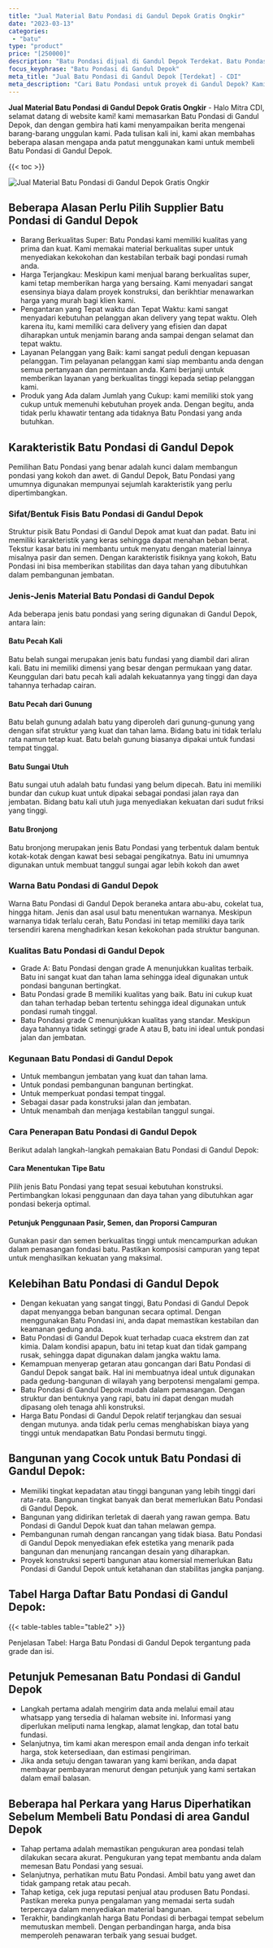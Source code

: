 ```yaml
---
title: "Jual Material Batu Pondasi di Gandul Depok Gratis Ongkir"
date: "2023-03-13"
categories:
 - "batu"
type: "product"
price: "[250000]"
description: "Batu Pondasi dijual di Gandul Depok Terdekat. Batu Pondasi ini sering digunakan dalam proyek konstruksi sebagai dasar bangunan yang kokoh dan berkualitas. Kontak kami untuk mendapatkan informasi lebih lanjut."
focus_keyphrase: "Batu Pondasi di Gandul Depok"
meta_title: "Jual Batu Pondasi di Gandul Depok [Terdekat] - CDI"
meta_description: "Cari Batu Pondasi untuk proyek di Gandul Depok? Kami memiliki Batu Pondasi berkualitas untuk pondasi bangunan. Segera dapatkan penawaran terbaik."
---
```


**Jual Material Batu Pondasi di Gandul Depok Gratis Ongkir** - Halo Mitra CDI, selamat datang di website kami! kami memasarkan Batu Pondasi di Gandul Depok, dan dengan gembira hati kami menyampaikan berita mengenai barang-barang unggulan kami. Pada tulisan kali ini, kami akan membahas beberapa alasan mengapa anda patut menggunakan kami untuk membeli Batu Pondasi di Gandul Depok.

{{< toc >}}

![Jual Material Batu Pondasi di Gandul Depok Gratis Ongkir](/images/batu/batu-pondasi-28.jpg)

## Beberapa Alasan Perlu Pilih Supplier Batu Pondasi di Gandul Depok

*   Barang Berkualitas Super: Batu Pondasi kami memiliki kualitas yang prima dan kuat. Kami memakai material berkualitas super untuk menyediakan kekokohan dan kestabilan terbaik bagi pondasi rumah anda.
*   Harga Terjangkau: Meskipun kami menjual barang berkualitas super, kami tetap memberikan harga yang bersaing. Kami menyadari sangat esensinya biaya dalam proyek konstruksi, dan berikhtiar menawarkan harga yang murah bagi klien kami.
*   Pengantaran yang Tepat waktu dan Tepat Waktu: kami sangat menyadari kebutuhan pelanggan akan delivery yang tepat waktu. Oleh karena itu, kami memiliki cara delivery yang efisien dan dapat diharapkan untuk menjamin barang anda sampai dengan selamat dan tepat waktu.
*   Layanan Pelanggan yang Baik: kami sangat peduli dengan kepuasan pelanggan. Tim pelayanan pelanggan kami siap membantu anda dengan semua pertanyaan dan permintaan anda. Kami berjanji untuk memberikan layanan yang berkualitas tinggi kepada setiap pelanggan kami.
*   Produk yang Ada dalam Jumlah yang Cukup: kami memiliki stok yang cukup untuk memenuhi kebutuhan proyek anda. Dengan begitu, anda tidak perlu khawatir tentang ada tidaknya Batu Pondasi yang anda butuhkan.

## Karakteristik Batu Pondasi di Gandul Depok

Pemilihan Batu Pondasi yang benar adalah kunci dalam membangun pondasi yang kokoh dan awet. di Gandul Depok, Batu Pondasi yang umumnya digunakan mempunyai sejumlah karakteristik yang perlu dipertimbangkan.

### Sifat/Bentuk Fisis Batu Pondasi di Gandul Depok

Struktur pisik Batu Pondasi di Gandul Depok amat kuat dan padat. Batu ini memiliki karakteristik yang keras sehingga dapat menahan beban berat. Tekstur kasar batu ini membantu untuk menyatu dengan material lainnya misalnya pasir dan semen. Dengan karakteristik fisiknya yang kokoh, Batu Pondasi ini bisa memberikan stabilitas dan daya tahan yang dibutuhkan dalam pembangunan jembatan.

### Jenis-Jenis Material Batu Pondasi di Gandul Depok

Ada beberapa jenis batu pondasi yang sering digunakan di Gandul Depok, antara lain:

#### Batu Pecah Kali

Batu belah sungai merupakan jenis batu fundasi yang diambil dari aliran kali. Batu ini memiliki dimensi yang besar dengan permukaan yang datar. Keunggulan dari batu pecah kali adalah kekuatannya yang tinggi dan daya tahannya terhadap cairan.

#### Batu Pecah dari Gunung

Batu belah gunung adalah batu yang diperoleh dari gunung-gunung yang dengan sifat struktur yang kuat dan tahan lama. Bidang batu ini tidak terlalu rata namun tetap kuat. Batu belah gunung biasanya dipakai untuk fundasi tempat tinggal.

#### Batu Sungai Utuh

Batu sungai utuh adalah batu fundasi yang belum dipecah. Batu ini memiliki bundar dan cukup kuat untuk dipakai sebagai pondasi jalan raya dan jembatan. Bidang batu kali utuh juga menyediakan kekuatan dari sudut friksi yang tinggi.

#### Batu Bronjong

Batu bronjong merupakan jenis Batu Pondasi yang terbentuk dalam bentuk kotak-kotak dengan kawat besi sebagai pengikatnya. Batu ini umumnya digunakan untuk membuat tanggul sungai agar lebih kokoh dan awet

### Warna Batu Pondasi di Gandul Depok

Warna Batu Pondasi di Gandul Depok beraneka antara abu-abu, cokelat tua, hingga hitam. Jenis dan asal usul batu menentukan warnanya. Meskipun warnanya tidak terlalu cerah, Batu Pondasi ini tetap memiliki daya tarik tersendiri karena menghadirkan kesan kekokohan pada struktur bangunan.

### Kualitas Batu Pondasi di Gandul Depok

*   Grade A: Batu Pondasi dengan grade A menunjukkan kualitas terbaik. Batu ini sangat kuat dan tahan lama sehingga ideal digunakan untuk pondasi bangunan bertingkat.
*   Batu Pondasi grade B memiliki kualitas yang baik. Batu ini cukup kuat dan tahan terhadap beban tertentu sehingga ideal digunakan untuk pondasi rumah tinggal.
*   Batu Pondasi grade C menunjukkan kualitas yang standar. Meskipun daya tahannya tidak setinggi grade A atau B, batu ini ideal untuk pondasi jalan dan jembatan.

### Kegunaan Batu Pondasi di Gandul Depok

*   Untuk membangun jembatan yang kuat dan tahan lama.
*   Untuk pondasi pembangunan bangunan bertingkat.
*   Untuk memperkuat pondasi tempat tinggal.
*   Sebagai dasar pada konstruksi jalan dan jembatan.
*   Untuk menambah dan menjaga kestabilan tanggul sungai.

### Cara Penerapan Batu Pondasi di Gandul Depok

Berikut adalah langkah-langkah pemakaian Batu Pondasi di Gandul Depok:

#### Cara Menentukan Tipe Batu

Pilih jenis Batu Pondasi yang tepat sesuai kebutuhan konstruksi. Pertimbangkan lokasi penggunaan dan daya tahan yang dibutuhkan agar pondasi bekerja optimal.

#### Petunjuk Penggunaan Pasir, Semen, dan Proporsi Campuran

Gunakan pasir dan semen berkualitas tinggi untuk mencampurkan adukan dalam pemasangan fondasi batu. Pastikan komposisi campuran yang tepat untuk menghasilkan kekuatan yang maksimal.

## Kelebihan Batu Pondasi di Gandul Depok

*   Dengan kekuatan yang sangat tinggi, Batu Pondasi di Gandul Depok dapat menyangga beban bangunan secara optimal. Dengan menggunakan Batu Pondasi ini, anda dapat memastikan kestabilan dan keamanan gedung anda.
*   Batu Pondasi di Gandul Depok kuat terhadap cuaca ekstrem dan zat kimia. Dalam kondisi apapun, batu ini tetap kuat dan tidak gampang rusak, sehingga dapat digunakan dalam jangka waktu lama.
*   Kemampuan menyerap getaran atau goncangan dari Batu Pondasi di Gandul Depok sangat baik. Hal ini membuatnya ideal untuk digunakan pada gedung-bangunan di wilayah yang berpotensi mengalami gempa.
*   Batu Pondasi di Gandul Depok mudah dalam pemasangan. Dengan struktur dan bentuknya yang rapi, batu ini dapat dengan mudah dipasang oleh tenaga ahli konstruksi.
*   Harga Batu Pondasi di Gandul Depok relatif terjangkau dan sesuai dengan mutunya. anda tidak perlu cemas menghabiskan biaya yang tinggi untuk mendapatkan Batu Pondasi bermutu tinggi.

## Bangunan yang Cocok untuk Batu Pondasi di Gandul Depok:

*   Memiliki tingkat kepadatan atau tinggi bangunan yang lebih tinggi dari rata-rata. Bangunan tingkat banyak dan berat memerlukan Batu Pondasi di Gandul Depok.
*   Bangunan yang didirikan terletak di daerah yang rawan gempa. Batu Pondasi di Gandul Depok kuat dan tahan melawan gempa.
*   Pembangunan rumah dengan rancangan yang tidak biasa. Batu Pondasi di Gandul Depok menyediakan efek estetika yang menarik pada bangunan dan menunjang rancangan desain yang diharapkan.
*   Proyek konstruksi seperti bangunan atau komersial memerlukan Batu Pondasi di Gandul Depok untuk ketahanan dan stabilitas jangka panjang.

## Tabel Harga Daftar Batu Pondasi di Gandul Depok:

{{< table-tables table="table2" >}}

Penjelasan Tabel: Harga Batu Pondasi di Gandul Depok tergantung pada grade dan isi.

## Petunjuk Pemesanan Batu Pondasi di Gandul Depok

*   Langkah pertama adalah mengirim data anda melalui email atau whatsapp yang tersedia di halaman website ini. Informasi yang diperlukan meliputi nama lengkap, alamat lengkap, dan total batu fundasi.
*   Selanjutnya, tim kami akan merespon email anda dengan info terkait harga, stok ketersediaan, dan estimasi pengiriman.
*   Jika anda setuju dengan tawaran yang kami berikan, anda dapat membayar pembayaran menurut dengan petunjuk yang kami sertakan dalam email balasan.

## Beberapa hal Perkara yang Harus Diperhatikan Sebelum Membeli Batu Pondasi di area Gandul Depok

*   Tahap pertama adalah memastikan pengukuran area pondasi telah dilakukan secara akurat. Pengukuran yang tepat membantu anda dalam memesan Batu Pondasi yang sesuai.
*   Selanjutnya, perhatikan mutu Batu Pondasi. Ambil batu yang awet dan tidak gampang retak atau pecah.
*   Tahap ketiga, cek juga reputasi penjual atau produsen Batu Pondasi. Pastikan mereka punya pengalaman yang memadai serta sudah terpercaya dalam menyediakan material bangunan.
*   Terakhir, bandingkanlah harga Batu Pondasi di berbagai tempat sebelum memutuskan membeli. Dengan perbandingan harga, anda bisa memperoleh penawaran terbaik yang sesuai budget.